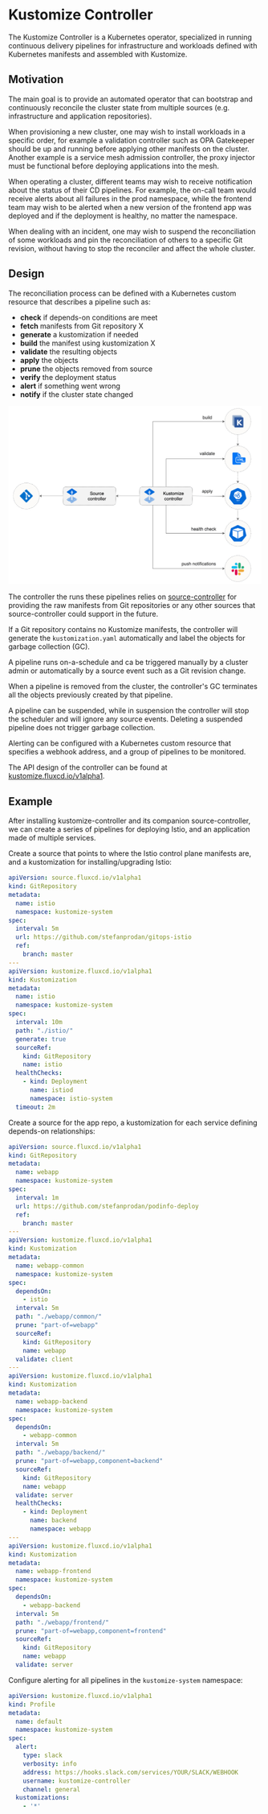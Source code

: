 # Kustomize Controller

The Kustomize Controller is a Kubernetes operator, specialized in running 
continuous delivery pipelines for infrastructure and workloads
defined with Kubernetes manifests and assembled with Kustomize.

## Motivation

The main goal is to provide an automated operator that can
bootstrap and continuously reconcile the cluster state
from multiple sources (e.g. infrastructure and application repositories).

When provisioning a new cluster, one may wish to install workloads in a specific order,
for example a validation controller such as OPA Gatekeeper should be up and running before 
applying other manifests on the cluster. Another example is a service mesh admission controller,
the proxy injector must be functional before deploying applications into the mesh.

When operating a cluster, different teams may wish to receive notification about the status
of their CD pipelines. For example, the on-call team would receive alerts about all
failures in the prod namespace, while the frontend team may wish to be alerted when a new version 
of the frontend app was deployed and if the deployment is healthy, no matter the namespace.

When dealing with an incident, one may wish to suspend the reconciliation of some workloads and
pin the reconciliation of others to a specific Git revision, without having to stop the reconciler
and affect the whole cluster.

## Design

The reconciliation process can be defined with a Kubernetes custom resource
that describes a pipeline such as:
- **check** if depends-on conditions are meet  
- **fetch** manifests from Git repository X
- **generate** a kustomization if needed
- **build** the manifest using kustomization X
- **validate** the resulting objects 
- **apply** the objects 
- **prune** the objects removed from source
- **verify** the deployment status
- **alert** if something went wrong
- **notify** if the cluster state changed 

![pipeline](../diagrams/kustomize-controller-pipeline.png)

The controller the runs these pipelines relies on
[source-controller](https://github.com/fluxcd/source-controller)
for providing the raw manifests from Git repositories or any
other sources that source-controller could support in the future. 

If a Git repository contains no Kustomize manifests, the controller will
generate the `kustomization.yaml` automatically and label
the objects for garbage collection (GC).

A pipeline runs on-a-schedule and ca be triggered manually by a
cluster admin or automatically by a source event such as a Git revision change.

When a pipeline is removed from the cluster, the controller's GC terminates
all the objects previously created by that pipeline.

A pipeline can be suspended, while in suspension the controller will
stop the scheduler and will ignore any source events.
Deleting a suspended pipeline does not trigger garbage collection.

Alerting can be configured with a Kubernetes custom resource
that specifies a webhook address, and a group of pipelines to be monitored.

The API design of the controller can be found at [kustomize.fluxcd.io/v1alpha1](v1alpha1/README.md).

## Example

After installing kustomize-controller and its companion source-controller, we
can create a series of pipelines for deploying Istio, and an application made of
multiple services.

Create a source that points to where the Istio control plane manifests are,
and a kustomization for installing/upgrading Istio:

```yaml
apiVersion: source.fluxcd.io/v1alpha1
kind: GitRepository
metadata:
  name: istio
  namespace: kustomize-system
spec:
  interval: 5m
  url: https://github.com/stefanprodan/gitops-istio
  ref:
    branch: master
---
apiVersion: kustomize.fluxcd.io/v1alpha1
kind: Kustomization
metadata:
  name: istio
  namespace: kustomize-system
spec:
  interval: 10m
  path: "./istio/"
  generate: true
  sourceRef:
    kind: GitRepository
    name: istio
  healthChecks:
    - kind: Deployment
      name: istiod
      namespace: istio-system
  timeout: 2m
```

Create a source for the app repo, a kustomization for each service defining depends-on relationships:

```yaml
apiVersion: source.fluxcd.io/v1alpha1
kind: GitRepository
metadata:
  name: webapp
  namespace: kustomize-system
spec:
  interval: 1m
  url: https://github.com/stefanprodan/podinfo-deploy
  ref:
    branch: master
---
apiVersion: kustomize.fluxcd.io/v1alpha1
kind: Kustomization
metadata:
  name: webapp-common
  namespace: kustomize-system
spec:
  dependsOn:
    - istio
  interval: 5m
  path: "./webapp/common/"
  prune: "part-of=webapp"
  sourceRef:
    kind: GitRepository
    name: webapp
  validate: client
---
apiVersion: kustomize.fluxcd.io/v1alpha1
kind: Kustomization
metadata:
  name: webapp-backend
  namespace: kustomize-system
spec:
  dependsOn:
    - webapp-common
  interval: 5m
  path: "./webapp/backend/"
  prune: "part-of=webapp,component=backend"
  sourceRef:
    kind: GitRepository
    name: webapp
  validate: server
  healthChecks:
    - kind: Deployment
      name: backend
      namespace: webapp
---
apiVersion: kustomize.fluxcd.io/v1alpha1
kind: Kustomization
metadata:
  name: webapp-frontend
  namespace: kustomize-system
spec:
  dependsOn:
    - webapp-backend
  interval: 5m
  path: "./webapp/frontend/"
  prune: "part-of=webapp,component=frontend"
  sourceRef:
    kind: GitRepository
    name: webapp
  validate: server
```

Configure alerting for all pipelines in the `kustomize-system` namespace:

```yaml
apiVersion: kustomize.fluxcd.io/v1alpha1
kind: Profile
metadata:
  name: default
  namespace: kustomize-system
spec:
  alert:
    type: slack
    verbosity: info
    address: https://hooks.slack.com/services/YOUR/SLACK/WEBHOOK
    username: kustomize-controller
    channel: general
  kustomizations:
    - '*'
```

